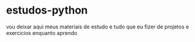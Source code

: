 # estudos-python

vou deixar aqui meus materiais de estudo e tudo que eu fizer de projetos e exercicios enquanto aprendo
